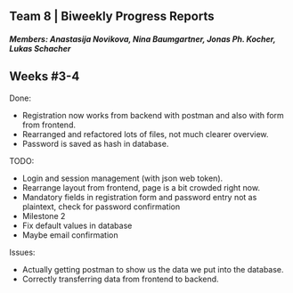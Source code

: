 ## Team 8 | Biweekly Progress Reports
##### Members: Anastasija Novikova, Nina Baumgartner, Jonas Ph. Kocher, Lukas Schacher

## Weeks #3-4
Done:
* Registration now works from backend with postman and also with form from frontend.
* Rearranged and refactored lots of files, not much clearer overview.
* Password is saved as hash in database.

TODO:
* Login and session management (with json web token).
* Rearrange layout from frontend, page is a bit crowded right now.
* Mandatory fields in registration form and password entry not as plaintext, check for password confirmation
* Milestone 2
* Fix default values in database
* Maybe email confirmation

Issues:
* Actually getting postman to show us the data we put into the database.
* Correctly transferring data from frontend to backend.
